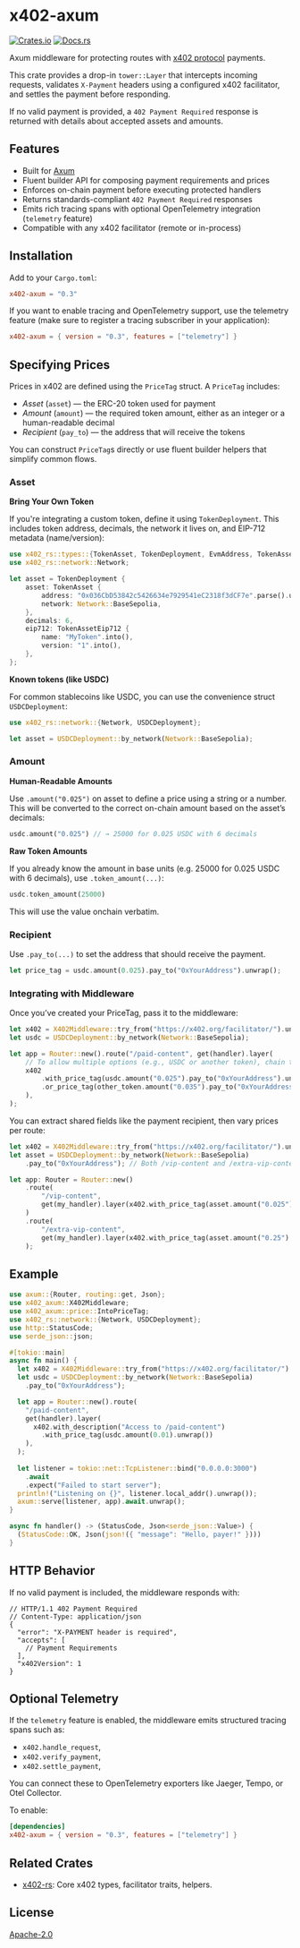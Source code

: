 # x402-axum

[![Crates.io](https://img.shields.io/crates/v/x402-axum.svg)](https://crates.io/crates/x402-axum)
[![Docs.rs](https://docs.rs/x402-axum/badge.svg)](https://docs.rs/x402-axum)

Axum middleware for protecting routes with [x402 protocol](https://www.x402.org) payments.

This crate provides a drop-in `tower::Layer` that intercepts incoming requests,
validates `X-Payment` headers using a configured x402 facilitator,
and settles the payment before responding.

If no valid payment is provided, a `402 Payment Required` response is returned with details about accepted assets and amounts.

## Features

- Built for [Axum](https://github.com/tokio-rs/axum)
- Fluent builder API for composing payment requirements and prices
- Enforces on-chain payment before executing protected handlers
- Returns standards-compliant `402 Payment Required` responses
- Emits rich tracing spans with optional OpenTelemetry integration (`telemetry` feature)
- Compatible with any x402 facilitator (remote or in-process)

## Installation
Add to your `Cargo.toml`:

```toml
x402-axum = "0.3"
```

If you want to enable tracing and OpenTelemetry support, use the telemetry feature (make sure to register a tracing subscriber in your application):
```toml
x402-axum = { version = "0.3", features = ["telemetry"] }
```

## Specifying Prices

Prices in x402 are defined using the `PriceTag` struct. A `PriceTag` includes:

- _Asset_ (`asset`) — the ERC-20 token used for payment
- _Amount_ (`amount`) — the required token amount, either as an integer or a human-readable decimal
- _Recipient_ (`pay_to`) — the address that will receive the tokens

You can construct `PriceTag`s directly or use fluent builder helpers that simplify common flows.

### Asset

**Bring Your Own Token**

If you're integrating a custom token, define it using `TokenDeployment`. This includes token address, decimals, the network it lives on, and EIP-712 metadata (name/version):

```rust
use x402_rs::types::{TokenAsset, TokenDeployment, EvmAddress, TokenAssetEip712};
use x402_rs::network::Network;

let asset = TokenDeployment {
    asset: TokenAsset {
        address: "0x036CbD53842c5426634e7929541eC2318f3dCF7e".parse().unwrap(),
        network: Network::BaseSepolia,
    },
    decimals: 6,
    eip712: TokenAssetEip712 {
        name: "MyToken".into(),
        version: "1".into(),
    },
};
```

**Known tokens (like USDC)**

For common stablecoins like USDC, you can use the convenience struct `USDCDeployment`:

```rust
use x402_rs::network::{Network, USDCDeployment};

let asset = USDCDeployment::by_network(Network::BaseSepolia);
```

### Amount

**Human-Readable Amounts**

Use `.amount("0.025")` on asset to define a price using a string or a number.
This will be converted to the correct on-chain amount based on the asset’s decimals:

```rust
usdc.amount("0.025") // → 25000 for 0.025 USDC with 6 decimals 
```

**Raw Token Amounts**

If you already know the amount in base units (e.g. 25000 for 0.025 USDC with 6 decimals), use `.token_amount(...)`:

```rust
usdc.token_amount(25000)
```

This will use the value onchain verbatim.

### Recipient

Use `.pay_to(...)` to set the address that should receive the payment.

```rust
let price_tag = usdc.amount(0.025).pay_to("0xYourAddress").unwrap();
```

### Integrating with Middleware

Once you’ve created your PriceTag, pass it to the middleware:

```rust
let x402 = X402Middleware::try_from("https://x402.org/facilitator/").unwrap();
let usdc = USDCDeployment::by_network(Network::BaseSepolia);

let app = Router::new().route("/paid-content", get(handler).layer( 
    // To allow multiple options (e.g., USDC or another token), chain them: 
    x402
        .with_price_tag(usdc.amount("0.025").pay_to("0xYourAddress").unwrap())
        .or_price_tag(other_token.amount("0.035").pay_to("0xYourAddress").unwrap())
    ),
);
```

You can extract shared fields like the payment recipient, then vary prices per route:

```rust
let x402 = X402Middleware::try_from("https://x402.org/facilitator/").unwrap();
let asset = USDCDeployment::by_network(Network::BaseSepolia)
    .pay_to("0xYourAddress"); // Both /vip-content and /extra-vip-content are paid to 0xYourAddress

let app: Router = Router::new()
    .route(
        "/vip-content",
        get(my_handler).layer(x402.with_price_tag(asset.amount("0.025").unwrap())),
    )
    .route(
        "/extra-vip-content",
        get(my_handler).layer(x402.with_price_tag(asset.amount("0.25").unwrap())),
    );
```

## Example

```rust
use axum::{Router, routing::get, Json};
use x402_axum::X402Middleware;
use x402_axum::price::IntoPriceTag;
use x402_rs::network::{Network, USDCDeployment};
use http::StatusCode;
use serde_json::json;

#[tokio::main]
async fn main() {
  let x402 = X402Middleware::try_from("https://x402.org/facilitator/").unwrap();
  let usdc = USDCDeployment::by_network(Network::BaseSepolia)
    .pay_to("0xYourAddress");

  let app = Router::new().route(
    "/paid-content",
    get(handler).layer(
      x402.with_description("Access to /paid-content")
        .with_price_tag(usdc.amount(0.01).unwrap())
    ),
  ); 
  
  let listener = tokio::net::TcpListener::bind("0.0.0.0:3000")
    .await
    .expect("Failed to start server");
  println!("Listening on {}", listener.local_addr().unwrap());
  axum::serve(listener, app).await.unwrap();
}

async fn handler() -> (StatusCode, Json<serde_json::Value>) { 
  (StatusCode::OK, Json(json!({ "message": "Hello, payer!" })))
}
```

## HTTP Behavior

If no valid payment is included, the middleware responds with:

```json5
// HTTP/1.1 402 Payment Required
// Content-Type: application/json
{
  "error": "X-PAYMENT header is required",
  "accepts": [
    // Payment Requirements
  ],
  "x402Version": 1
}
```

## Optional Telemetry

If the `telemetry` feature is enabled, the middleware emits structured tracing spans such as:
- `x402.handle_request`,
- `x402.verify_payment`,
- `x402.settle_payment`,

You can connect these to OpenTelemetry exporters like Jaeger, Tempo, or Otel Collector.

To enable:

```toml
[dependencies]
x402-axum = { version = "0.3", features = ["telemetry"] }
```

## Related Crates	
- [x402-rs](https://crates.io/crates/x402-rs): Core x402 types, facilitator traits, helpers.

## License

[Apache-2.0](LICENSE)
